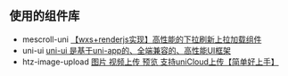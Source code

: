 ## 使用的组件库

- mescroll-uni [【wxs+renderjs实现】高性能的下拉刷新上拉加载组件](https://ext.dcloud.net.cn/plugin?id=343)
- uni-ui  [uni-ui 是基于uni-app的、全端兼容的、高性能UI框架](https://ext.dcloud.net.cn/plugin?id=55)
- htz-image-upload [图片 视频上传 预览 支持uniCloud上传【简单好上手】](https://ext.dcloud.net.cn/plugin?id=2922)